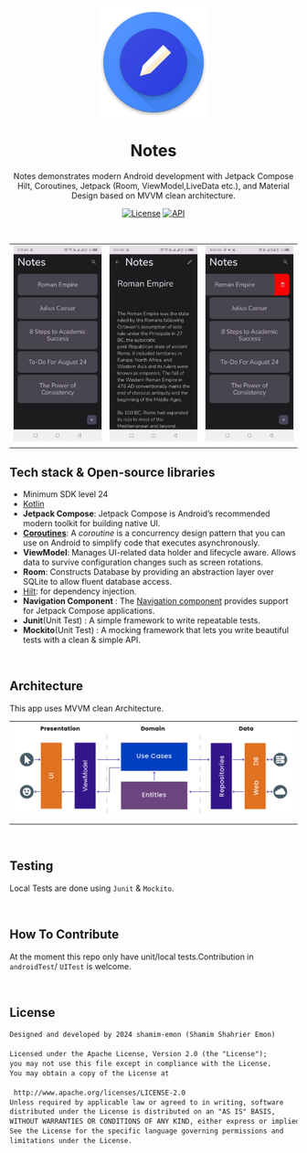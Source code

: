 <p align="center">
    <img  src="https://github.com/shamim-emon/Notes/blob/main/app/src/main/res/mipmap-xxxhdpi/ic_launcher.png">
</p>
<h1 align="center"><b>Notes</b></h1>  
<p align="center">    
 Notes demonstrates modern Android development with Jetpack Compose Hilt,  Coroutines, Jetpack (Room, ViewModel,LiveData etc.), and Material Design based on MVVM clean architecture.  
</p>  
<p align="center">  
  <a href="https://opensource.org/licenses/Apache-2.0"><img alt="License" src="https://img.shields.io/badge/License-Apache%202.0-blue.svg"/></a>  
  <a href="https://android-arsenal.com/api?level=24"><img alt="API" src="https://img.shields.io/badge/API-24%2B-brightgreen.svg?style=flat"/></a></p>  
<br/>  


|                         |                         |                         |
|:-----------------------:|:-----------------------:|:------------------------|
| ![](/previews/sc_1.jpg) | ![](/previews/sc_2.jpg) | ![](/previews/sc_3.jpg) |
|                         |                         |                         |

## Tech stack & Open-source libraries
- Minimum SDK level 24
- [Kotlin](https://kotlinlang.org/)
- <b>Jetpack Compose</b>: Jetpack Compose is Android’s recommended modern toolkit for building native UI.
-  <b>[Coroutines](https://kotlinlang.org/docs/coroutines-guide.html)</b>: A _coroutine_ is a concurrency design pattern that you can use on Android to simplify code that executes asynchronously.
- <b>ViewModel</b>: Manages UI-related data holder and lifecycle aware. Allows data to survive configuration changes such as screen rotations.
- <b>Room</b>: Constructs Database by providing an abstraction layer over SQLite to allow fluent database access.
- [Hilt](https://dagger.dev/hilt/): for dependency injection.
- **Navigation Component** : The [Navigation component](https://developer.android.com/guide/navigation) provides support for Jetpack Compose applications.
- <b>Junit</b>(Unit Test) : A simple framework to write repeatable tests.
- <b>Mockito</b>(Unit Test) : A mocking framework that lets you write beautiful tests with a clean & simple API.

<br/>  

## Architecture
This app uses MVVM clean Architecture.

|                                 |
|:-------------------------------:|
| ![](/previews/architecture.png) |
|                                 | 

<br/>  

## Testing
Local Tests are done using `Junit` & `Mockito`.

<br/>  


## How To Contribute
At the moment this repo only have unit/local tests.Contribution in `androidTest`/ `UITest` is welcome.

<br/>  

## License
```xml  
Designed and developed by 2024 shamim-emon (Shamim Shahrier Emon)  
  
Licensed under the Apache License, Version 2.0 (the "License");  
you may not use this file except in compliance with the License.  
You may obtain a copy of the License at  
  
 http://www.apache.org/licenses/LICENSE-2.0  
Unless required by applicable law or agreed to in writing, software  
distributed under the License is distributed on an "AS IS" BASIS,  
WITHOUT WARRANTIES OR CONDITIONS OF ANY KIND, either express or implied.  
See the License for the specific language governing permissions and  
limitations under the License.  
```